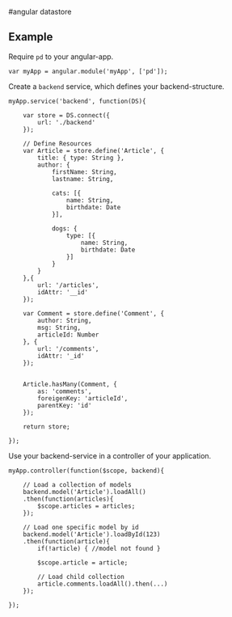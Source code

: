 #angular datastore

## Example

Require `pd` to your angular-app.

	var myApp = angular.module('myApp', ['pd']);

Create a `backend` service, which defines your backend-structure.
	
	myApp.service('backend', function(DS){
	
		var store = DS.connect({
			url: './backend'
		});
		
		// Define Resources
		var Article = store.define('Article', {
			title: { type: String },
			author: {
				firstName: String,
				lastname: String,
				
				cats: [{
					name: String,
					birthdate: Date		
				}],
				
				dogs: {
					type: [{
						name: String,
						birthdate: Date
					}]
				}
			}
		},{
			url: '/articles',
			idAttr: '__id'
		});
		
		var Comment = store.define('Comment', {
			author: String,
			msg: String,
			articleId: Number
		}, {
			url: '/comments',
			idAttr: '_id'
		});
		
	
		Article.hasMany(Comment, { 
			as:	'comments',
			foreigenKey: 'articleId',
			parentKey: 'id'
		});
	
		return store;
	
	});
	

Use your backend-service in a controller of your application.

	myApp.controller(function($scope, backend){
	
		// Load a collection of models
		backend.model('Article').loadAll()
		.then(function(articles){
			$scope.articles = articles;
		});

		// Load one specific model by id
		backend.model('Article').loadById(123)
		.then(function(article){
			if(!article) { //model not found }
			
			$scope.article = article;
			
			// Load child collection
			article.comments.loadAll().then(...)
		});
	
	});
	
	
	
	